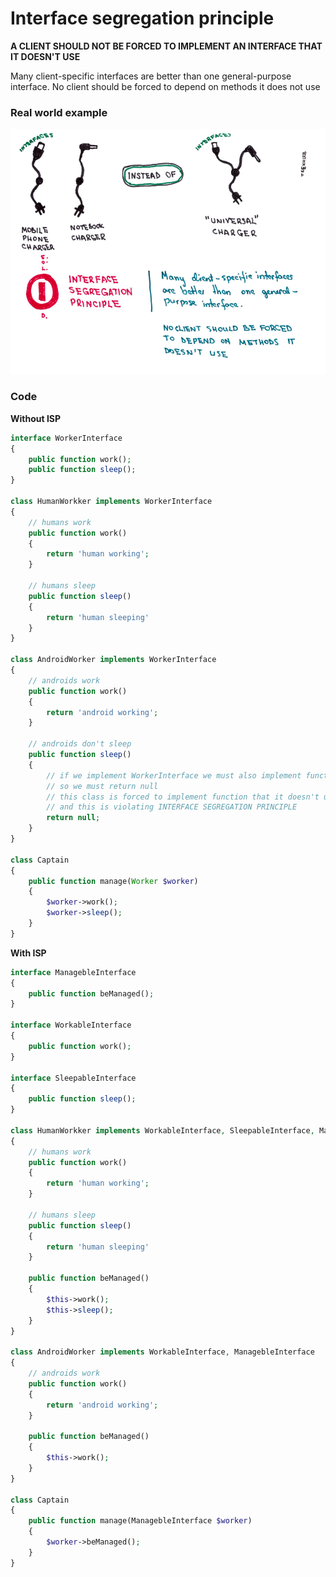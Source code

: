 # Interface segregation principle

**A CLIENT SHOULD NOT BE FORCED TO IMPLEMENT AN INTERFACE THAT IT DOESN'T USE**

Many client-specific interfaces are better than one general-purpose interface. No client should be forced to depend on methods it does not use

### Real world example
![](images/ISP.jpeg)

### Code

**Without ISP**
```php
interface WorkerInterface
{
    public function work();
    public function sleep();
}

class HumanWorkker implements WorkerInterface
{
    // humans work
    public function work()
    {
        return 'human working';
    }

    // humans sleep
    public function sleep()
    {
        return 'human sleeping'
    }
}

class AndroidWorker implements WorkerInterface
{
    // androids work
    public function work()
    {
        return 'android working';
    }

    // androids don't sleep
    public function sleep()
    {
        // if we implement WorkerInterface we must also implement functions form that interface
        // so we must return null
        // this class is forced to implement function that it doesn't use
        // and this is violating INTERFACE SEGREGATION PRINCIPLE
        return null;
    }
}

class Captain
{
    public function manage(Worker $worker)
    {
        $worker->work();
        $worker->sleep();
    }
}
```

**With ISP**
```php
interface ManagebleInterface
{
    public function beManaged();
}

interface WorkableInterface
{
    public function work();
}

interface SleepableInterface
{
    public function sleep();
}

class HumanWorkker implements WorkableInterface, SleepableInterface, ManagebleInterface
{
    // humans work
    public function work()
    {
        return 'human working';
    }

    // humans sleep
    public function sleep()
    {
        return 'human sleeping'
    }

    public function beManaged()
    {
        $this->work();
        $this->sleep();
    }
}

class AndroidWorker implements WorkableInterface, ManagebleInterface
{
    // androids work
    public function work()
    {
        return 'android working';
    }

    public function beManaged()
    {
        $this->work();
    }
}

class Captain
{
    public function manage(ManagebleInterface $worker)
    {
        $worker->beManaged();
    }
}
```
